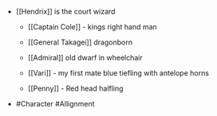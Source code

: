 
 - [[Hendrix]] is the court wizard
	 - [[Captain Cole]]  - kings right hand man
	 - [[General Takagei]]  dragonborn
	 - [[Admiral]]  old dwarf in wheelchair
	 - [[Vari]]  - my first mate blue tiefling with antelope horns
	 - [[Penny]]  - Red head halfling
 - #Character #Allignment
